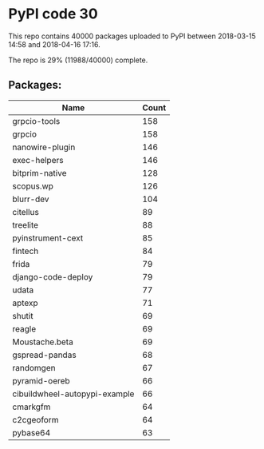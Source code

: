 # PyPI code 30

This repo contains 40000 packages uploaded to PyPI between 
2018-03-15 14:58 and 2018-04-16 17:16.

The repo is 29% (11988/40000) complete.

## Packages:

| Name  | Count |
| ----- | ----- |
| grpcio-tools | 158 |
| grpcio | 158 |
| nanowire-plugin | 146 |
| exec-helpers | 146 |
| bitprim-native | 128 |
| scopus.wp | 126 |
| blurr-dev | 104 |
| citellus | 89 |
| treelite | 88 |
| pyinstrument-cext | 85 |
| fintech | 84 |
| frida | 79 |
| django-code-deploy | 79 |
| udata | 77 |
| aptexp | 71 |
| shutit | 69 |
| reagle | 69 |
| Moustache.beta | 69 |
| gspread-pandas | 68 |
| randomgen | 67 |
| pyramid-oereb | 66 |
| cibuildwheel-autopypi-example | 66 |
| cmarkgfm | 64 |
| c2cgeoform | 64 |
| pybase64 | 63 |


